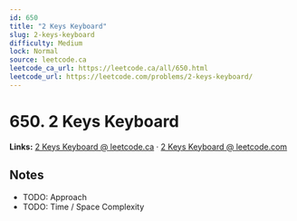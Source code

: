 ```yaml
--- 
id: 650
title: "2 Keys Keyboard"
slug: 2-keys-keyboard
difficulty: Medium
lock: Normal
source: leetcode.ca
leetcode_ca_url: https://leetcode.ca/all/650.html
leetcode_url: https://leetcode.com/problems/2-keys-keyboard/
---
```


# 650. 2 Keys Keyboard

**Links:** [2 Keys Keyboard @ leetcode.ca](https://leetcode.ca/all/650.html) · [2 Keys Keyboard @ leetcode.com](https://leetcode.com/problems/2-keys-keyboard/)

## Notes
- TODO: Approach
- TODO: Time / Space Complexity
